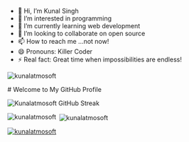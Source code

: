 - 👋 Hi, I’m Kunal Singh
- 👀 I’m interested in programming
- 🌱 I’m currently learning web development
- 💞️ I’m looking to collaborate on open source
- 📫 How to reach me ...not now!
- 😄 Pronouns: Killer Coder
- ⚡ Real fact: Great time when impossibilities are endless!
<p align="left"> <img src="https://komarev.com/ghpvc/?username=kunalatmosoft&label=Profile%20views&color=0e75b6&style=flat" alt="kunalatmosoft" /> </p>
# Welcome to My GitHub Profile

![Kunalatmosoft GitHub Streak](https://github-readme-streak-stats.herokuapp.com/?user=kunalatmosoft&theme=dark&hide_border=true&background=FFFFFF)



<p><img align="left" src="https://github-readme-stats.vercel.app/api/top-langs?username=kunalatmosoft&show_icons=true&locale=en&layout=compact" alt="kunalatmosoft" /></p>

<p>&nbsp;<img align="center" src="https://github-readme-stats.vercel.app/api?username=kunalatmosoft&show_icons=true&locale=en" alt="kunalatmosoft" /></p>


<p align="left"> <a href="https://github.com/ryo-ma/github-profile-trophy"><img src="https://github-profile-trophy.vercel.app/?username=kunalatmosoft" alt="kunalatmosoft" /></a> </p>
<!---
kunalatmosoft/kunalatmosoft is a ✨ special ✨ repository because its `README.md` (this file) appears on your GitHub profile.
You can click the Preview link to take a look at your changes.
--->
